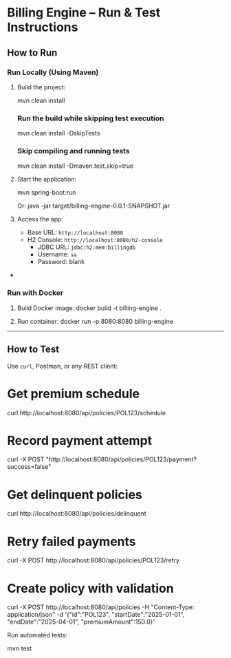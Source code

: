 # Billing Engine – Run & Test Instructions

## How to Run

### Run Locally (Using Maven)

1. Build the project:
   
   mvn clean install

   ### Run the build while skipping test execution
   mvn clean install -DskipTests 

   ### Skip compiling and running tests
   mvn clean install -Dmaven.test.skip=true


2. Start the application:
   
   mvn spring-boot:run
   
   Or:
   java -jar target/billing-engine-0.0.1-SNAPSHOT.jar
   

3. Access the app:
   - Base URL: `http://localhost:8080`
   - H2 Console: `http://localhost:8080/h2-console`  
     - JDBC URL: `jdbc:h2:mem:billingdb`  
     - Username: `sa`  
     - Password: blank

-

### Run with Docker

1. Build Docker image:
      docker build -t billing-engine .

2. Run container:
   docker run -p 8080:8080 billing-engine
   

---

## How to Test

Use `curl`, Postman, or any REST client:


# Get premium schedule
curl http://localhost:8080/api/policies/POL123/schedule

# Record payment attempt
curl -X POST "http://localhost:8080/api/policies/POL123/payment?success=false"

# Get delinquent policies
curl http://localhost:8080/api/policies/delinquent

# Retry failed payments
curl -X POST http://localhost:8080/api/policies/POL123/retry

# Create policy with validation
curl -X POST http://localhost:8080/api/policies 
-H "Content-Type: application/json" 
-d '{"id":"POL123", "startDate":"2025-01-01", "endDate":"2025-04-01", "premiumAmount":150.0}'


Run automated tests:

mvn test

